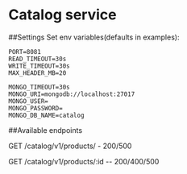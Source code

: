 # Catalog service

##Settings
Set env variables(defaults in examples):
```env
PORT=8081
READ_TIMEOUT=30s
WRITE_TIMEOUT=30s
MAX_HEADER_MB=20

MONGO_TIMEOUT=30s
MONGO_URI=mongodb://localhost:27017
MONGO_USER=
MONGO_PASSWORD=
MONGO_DB_NAME=catalog
```
##Available endpoints

GET /catalog/v1/products/ - 200/500

GET /catalog/v1/products/:id -- 200/400/500